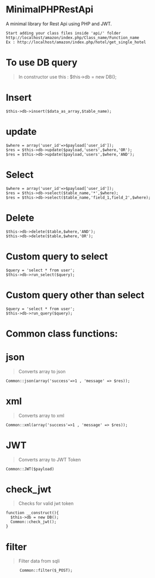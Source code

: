 # MinimalPHPRestApi
  A minimal library for Rest Api using PHP and JWT.
  
```
Start adding your class files inside 'api/' folder
http://localhost/amazon/index.php/Class_name/Function_name
Ex : http://localhost/amazon/index.php/hotel/get_single_hotel
```
# To use DB query
  
  > In constructor use this : $this->db = new DB();

  # Insert
  ```
  $this->db->insert($data_as_array,$table_name);
  ```
  # update
  ```
  $where = array('user_id'=>$payload['user_id']);
  $res = $this->db->update($payload,'users',$where,'OR');
  $res = $this->db->update($payload,'users',$where,'AND');
  ```
  # Select
  ```
  $where = array('user_id'=>$payload['user_id']);
  $res = $this->db->select($table_name,'*',$where);
  $res = $this->db->select($table_name,'field_1,field_2',$where);
  ```
  # Delete
  ```
  $this->db->delete($table,$where,'AND');
  $this->db->delete($table,$where,'OR');
  ```
  
  # Custom query to select
  ```
  $query = 'select * from user';
  $this->db->run_select($query);
  ```
  # Custom query other than select
  ```
  $query = 'select * from user';
  $this->db->run_query($query);
  ```
  
 # Common class functions:
 
  # json
  > Converts array to json
  ```
  Common::json(array('success'=>1 , 'message' => $res));
  ```
  # xml
  > Converts array to xml
  ```
  Common::xml(array('success'=>1 , 'message' => $res));
  ```
  
  # JWT
  > Converts array to JWT Token
  ```
  Common::JWT($payload)
  ```
  
  # check_jwt
  > Checks for valid jwt token
  ```
  function __construct(){
	$this->db = new DB();
	Common::check_jwt();
}
  ```
  # filter
  > Filter data from sqli
  ```
		Common::filter($_POST);
  ```

